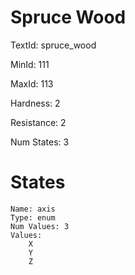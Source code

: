 # Spruce Wood

TextId: spruce_wood

MinId: 111

MaxId: 113

Hardness: 2

Resistance: 2


Num States: 3

# States
```
Name: axis
Type: enum
Num Values: 3
Values:
    X
    Y
    Z
```